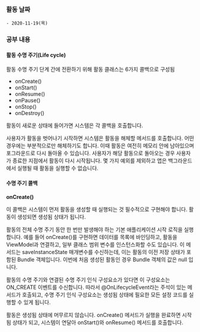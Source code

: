 ### 활동 날짜
	- 2020-11-19(목)

### 공부 내용

#### 활동 수명 주기(Life cycle)

활동 수명 주기 단계 간에 전환하기 위해 활동 클래스는 6가지 콜백으로 구성됨
- onCreate()
- onStart()
- onResume()
- onPause()
- onStop()
- onDestroy()

활동이 새로운 상태에 들어가면 시스템은 각 콜백을 호출합니다.

사용자가 활동을 벗어나기 시작하면 시스템은 활동을 해체할 메서드를 호출합니다. 어떤 경우에는 부분적으로만 해체하기도 합니다. 이때 활동은 여전히 메모리 안에 남아있으며 포그라운드로 다시 돌아올 수 있습니다. 사용자가 해당 활동으로 돌아오는 경우 사용자가 종료한 지점에서 활동이 다시 시작됩니다. 몇 가지 예외를 제외하고 앱은 백그라운드에서 실행될 때 활동을 실행할 수 없습니다.

#### 수명 주기 콜백

**onCreate()**

이 콜백은 시스템이 먼저 활동을 생성할 때 실행되는 것
필수적으로 구현해야 합니다.
활동이 생성되면 생성됨 상태가 됩니다.

활동의 전체 수명 주기 동안 한 번만 발생해야 하는 기본 애플리케이션 시작 로직을 실행합니다.
예를 들어 onCreate()를 구현하면 데이터를 목록에 바인딩하고, 활동을 ViewModel과 연결하고, 일부 클래스 범위 변수를 인스턴스화할 수도 있습니다.
이 메서드는 saveInstanceState 매개변수를 수신하는데, 이는 활동의 이전 저장 상태가 포함된 Bundle 객체입니다. 이번에 처음 생성된 활동인 경우 Bundle 객체의 값은 null 입니다.

활동의 수명 주기와 연결된 수명 주기 인식 구성요소가 있다면 이 구성요소는 ON_CREATE 이벤트를 수신합니다. 따라서 @OnLifecycleEvent라는 주석이 있는 메서드가 호출되고, 수명 주기 인식 구성요소는 생성됨 상태에 필요한 모든 설정 코드를 실행할 수 있게 됩니다.

활동은 생성됨 상태에 머무르지 않습니다. onCreate() 메서드가 실행을 완료하면 시작됨 상태가 되고, 시스템이 연달아 onStart()와 onResume() 메서드를 호출합니다.